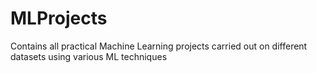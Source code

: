 # MLProjects
Contains all practical Machine Learning projects carried out on different datasets using various ML techniques
